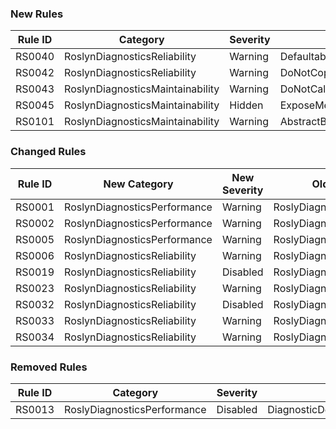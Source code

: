 ### New Rules
Rule ID | Category | Severity | Notes
--------|----------|----------|-------
RS0040 | RoslynDiagnosticsReliability | Warning | DefaultableTypeShouldHaveDefaultableFieldsAnalyzer
RS0042 | RoslynDiagnosticsReliability | Warning | DoNotCopyValue
RS0043 | RoslynDiagnosticsMaintainability | Warning | DoNotCallGetTestAccessor
RS0045 | RoslynDiagnosticsMaintainability | Hidden | ExposeMemberForTesting
RS0101 | RoslynDiagnosticsMaintainability | Warning | AbstractBlankLinesDiagnosticAnalyzer

### Changed Rules
Rule ID | New Category | New Severity | Old Category | Old Severity | Notes
--------|--------------|--------------|--------------|--------------|-------
RS0001 | RoslynDiagnosticsPerformance | Warning | RoslyDiagnosticsPerformance | Warning | SpecializedEnumerableCreationAnalyzer
RS0002 | RoslynDiagnosticsPerformance | Warning | RoslyDiagnosticsPerformance | Warning | SpecializedEnumerableCreationAnalyzer
RS0005 | RoslynDiagnosticsPerformance | Warning | RoslyDiagnosticsPerformance | Warning | CodeActionCreateAnalyzer
RS0006 | RoslynDiagnosticsReliability | Warning | RoslyDiagnosticsReliability | Warning | DoNotMixAttributesFromDifferentVersionsOfMEFAnalyzer
RS0019 | RoslynDiagnosticsReliability | Disabled | RoslyDiagnosticsReliability | Disabled | SymbolDeclaredEventAnalyzer
RS0023 | RoslynDiagnosticsReliability | Warning | RoslyDiagnosticsReliability | Warning | PartsExportedWithMEFv2MustBeMarkedAsSharedAnalyzer
RS0032 | RoslynDiagnosticsReliability | Disabled | RoslyDiagnosticsReliability | Disabled | TestExportsShouldNotBeDiscoverable
RS0033 | RoslynDiagnosticsReliability | Warning | RoslyDiagnosticsReliability | Warning | ImportingConstructorShouldBeObsolete
RS0034 | RoslynDiagnosticsReliability | Warning | RoslyDiagnosticsReliability | Warning | ExportedPartsShouldHaveImportingConstructor

### Removed Rules
Rule ID | Category | Severity | Notes
--------|----------|----------|-------
RS0013 | RoslyDiagnosticsPerformance | Disabled | DiagnosticDescriptorAccessAnalyzer